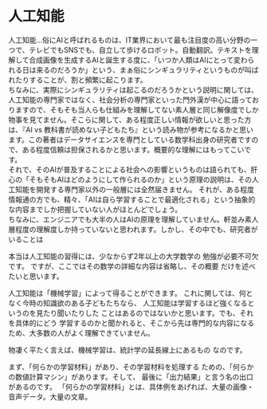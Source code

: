 # 人工知能

人工知能…俗にAIと呼ばれるものは、IT業界において最も注目度の高い分野の一つで、テレビでもSNSでも、自立して歩けるロボット。自動翻訳。テキストを理解して合成画像を生成するAIと誕生する度に、「いつか人類はAIにとって変わられる日は来るのだろうか」という、まぁ俗にシンギュラリティというものが叫ばれたりすることが、割と頻繁に起こります。  
ちなみに、実際にシンギュラリティは起こるのだろうかという説明に関しては、人工知能の専門家ではなく、社会分析の専門家といった門外漢が中心に語っておりますので、そもそも当人らも仕組みを理解してない素人層と同じ解像度でしか物事を見てません。そこらに関して、ある程度正しい情報が欲しいと思った方は、『AI vs 教科書が読めない子どもたち』という読み物が参考になるかと思います。この著者はデータサイエンスを専門としている数学科出身の研究者ですので、ある程度信頼は担保されるかと思います。概要的な理解にはもってこいです。  
それで、そのAIが普及することによる社会への影響というものは語られても、肝心の「そもそもAIはどのようにして作られるのか」という原理の説明は、その人工知能を開発する専門家以外の一般層には全然届きません。
それが、ある程度情報通の方でも、精々、「AIは自ら学習することで最適化される」という抽象的な内容までしか把握していない人がほとんどでしょう。  
ちなみに、エンジニアでも大半の人はAIの原理を理解していません。軒並み素人層程度の理解度しか持っていないと思われます。しかし、その中でも、研究者がいることは


本当は人工知能の習得には、少なからず2年以上の大学数学の
勉強が必要不可欠です。
ですが、ここではその数学の詳細な内容は省略し、その概要
だけを述べたいと思います。

人工知能は「機械学習」によって得ることができます。
これに関しては、何となく今時の知識欲のある子どもたちなら、
人工知能は学習するほど強くなるというのを見たり聞いたりした
ことはあるのではないかと思います。でも、それを具体的にどう
学習するのかと聞かれると、そこから先は専門的な内容になる
ため、大多数の人がよく理解できていません。

物凄く平たく言えば、機械学習は、統計学の延長線上にあるもの
なのです。

まず、「何らかの学習材料」があり、その学習材料を処理する
ための、「何らかの数値計算マシン」があります。そして、
最後に「出力結果」と言う名の出口があるのです。
「何らかの学習材料」とは、具体例をあげれば、大量の画像・
音声データ。大量の文章。
